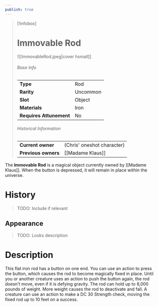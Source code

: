 ```yaml
---
publish: true
---
```

> [!infobox]  
> # Immovable Rod
> ![[ImmovableRod.jpeg|cover hsmall]]
> ###### Base Info
> | | |
> |---|---|
> | **Type** | Rod |
> | **Rarity** | Uncommon |
> | **Slot** | Object |
> | **Materials** | Iron |
> | **Requires Attunement** | No |
> ###### Historical Information
> | | |
> |---|---|
> | **Current owner** | (Chris' oneshot character) |
> | **Previous owners** | [[Madame Klaus]] |

The **Immovable Rod** is a magical object currently owned by [[Madame Klaus]]. When the button is depressed, it will remain in place within the universe.
# History
> TODO: Include if relevant
## Appearance
> TODO: Looks description
# Description
This flat iron rod has a button on one end. You can use an action to press the button, which causes the rod to become magically fixed in place. Until you or another creature uses an action to push the button again, the rod doesn't move, even if it is defying gravity. The rod can hold up to 8,000 pounds of weight. More weight causes the rod to deactivate and fall. A creature can use an action to make a DC 30 Strength check, moving the fixed rod up to 10 feet on a success.